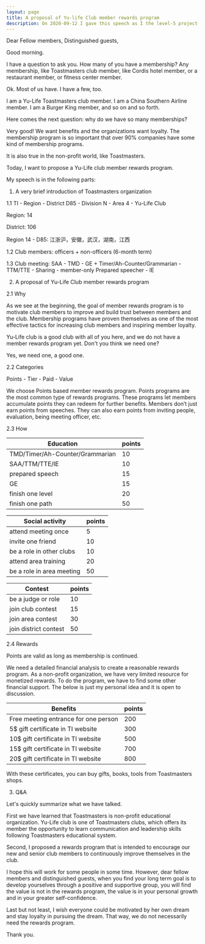 ```yaml
---
layout: page
title: A proposal of Yu-life Club member rewards program
description: On 2020-09-12 I gave this speech as I the level-5 project-2 of my Pathways in Yulife club of Toastmaster.
---
```



Dear Fellow members,
Distinguished guests,

Good morning.

I have a question to ask you.
How many of you have a membership? Any membership, like Toastmasters
club member, like Cordis hotel member, or a restaurant member, or
fitness center member.

Ok. Most of us have. I have a few, too.

I am a Yu-Life Toastmasters club member. I am a China Southern Airline
member. I am a Burger King member, and so on and so forth.

Here comes the next question: why do we have so many memberships?

Very good! We want benefits and the organizations want loyalty. The
membership program is so important that over 90% companies have
some kind of membership programs.

It is also true in the non-profit world, like Toastmasters.

Today, I want to propose a Yu-Life club member rewards program.

My speech is in the following parts:

1. A very brief introduction of Toastmasters organization

1.1 TI - Region - District D85 - Division N - Area 4 - Yu-Life Club

Region: 14

District: 106

Region 14 - D85: 江浙沪，安徽，武汉，湖南，江西

1.2 Club members: officers + non-officers (6-month term)

1.3 Club meeting: SAA - TMD - GE + Timer/Ah-Counter/Grammarian
    - TTM/TTE - Sharing - member-only Prepared speecher - IE

2. A proposal of Yu-Life Club member rewards program

2.1 Why

As we see at the beginning, the goal of member rewards program
is to motivate club members to improve and build trust between
members and the club. Membership programs have proven
themselves as one of the most effective tactics for increasing
club members and inspiring member loyalty.

Yu-Life club is a good club with all of you here, and we do not
have a member rewards program yet. Don't you think we need one?

Yes, we need one, a good one.

2.2 Categories

Points - Tier - Paid - Value

We choose Points based member rewards program. Points programs
are the most common type of rewards programs. These programs
let members accumulate points they can redeem for further benefits.
Members don’t just earn points from speeches. They can also earn
points from inviting people, evaluation, being meeting officer, etc.

2.3 How

Education|points
---------|------
TMD/Timer/Ah-Counter/Grammarian | 10
SAA/TTM/TTE/IE                  | 10
prepared speech                 | 15
GE                              | 15
finish one level                | 20
finish one path                 | 50

Social activity|points
---------------|------
attend meeting once             | 5
invite one friend               | 10
be a role in other clubs        | 10
attend area training            | 20
be a role in area meeting       | 50

Contest|points
-------|------
be a judge or role             | 10
join club contest              | 15
join area contest              | 30
join district contest          | 50

2.4 Rewards

Points are valid as long as membership is continued.

We need a detailed financial analysis to create a reasonable
rewards program. As a non-profit organization, we have very
limited resource for monetized rewards. To do the program, we
have to find some other financial support. The below is just
my personal idea and it is open to discussion.

Benefits|points
--------|------
Free meeting entrance for one person | 200
5$ gift certificate in TI website    | 300
10$ gift certificate in TI website   | 500
15$ gift certificate in TI website   | 700
20$ gift certificate in TI website   | 800

With these certificates, you can buy gifts, books, tools
from Toastmasters shops.


3. Q&A

Let's quickly summarize what we have talked.

First we have learned that Toastmasters is non-profit educational
organization. Yu-Life club is one of Toastmasters clubs, which
offers its member the opportunity to learn communication and
leadership skills following Toastmasters educational system.

Second, I proposed a rewards program that is intended to encourage
our new and senior club members to continuously improve themselves
in the club.

I hope this will work for some people in some time. However, dear
fellow members and distinguished guests, when you find your long term
goal is to develop yourselves through a positive and supportive
group, you will find the value is not in the rewards program, the
value is in your personal growth and in your greater self-confidence.

Last but not least, I wish everyone could be motivated by her own
dream and stay loyalty in pursuing the dream. That way, we do not
necessarily need the rewards program.

Thank you.